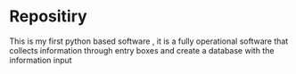 # Repositiry
This is my first python based software , it is a fully operational software that collects information through entry boxes and create a database with the information input
